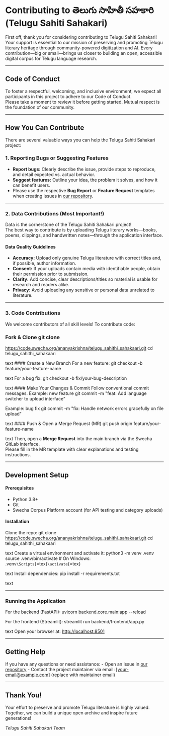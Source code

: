 # Contributing to తెలుగు సాహితీ సహకారి (Telugu Sahiti Sahakari)

First off, thank you for considering contributing to Telugu Sahiti Sahakari! Your support is essential to our mission of preserving and promoting Telugu literary heritage through community-powered digitization and AI. Every contribution—big or small—brings us closer to building an open, accessible digital corpus for Telugu language research.

---

## Code of Conduct

To foster a respectful, welcoming, and inclusive environment, we expect all participants in this project to adhere to our Code of Conduct.  
Please take a moment to review it before getting started. Mutual respect is the foundation of our community.

---

## How You Can Contribute

There are several valuable ways you can help the Telugu Sahiti Sahakari project:

### 1. Reporting Bugs or Suggesting Features

- **Report bugs:** Clearly describe the issue, provide steps to reproduce, and detail expected vs. actual behavior.
- **Suggest features:** Outline your idea, the problem it solves, and how it can benefit users.
- Please use the respective **Bug Report** or **Feature Request** templates when creating issues in [our repository](https://code.swecha.org/ananyakrishna/telugu_sahithi_sahakaari.git).

---

### 2. Data Contributions (Most Important!)

Data is the cornerstone of the Telugu Sahiti Sahakari project!  
The best way to contribute is by uploading Telugu literary works—books, poems, clippings, and handwritten notes—through the application interface.

#### Data Quality Guidelines
- **Accuracy:** Upload only genuine Telugu literature with correct titles and, if possible, author information.
- **Consent:** If your uploads contain media with identifiable people, obtain their permission prior to submission.
- **Clarity:** Add concise, clear descriptions/titles so material is usable for research and readers alike.
- **Privacy:** Avoid uploading any sensitive or personal data unrelated to literature.

---

### 3. Code Contributions

We welcome contributors of all skill levels! To contribute code:

### Fork & Clone git clone
https://code.swecha.org/ananyakrishna/telugu_sahithi_sahakaari.git cd
telugu_sahithi_sahakaari

text \#### Create a New Branch For a new feature: git checkout -b
feature/your-feature-name

text For a bug fix: git checkout -b fix/your-bug-description

text \#### Make Your Changes & Commit Follow conventional commit
messages. Example: new feature git commit -m "feat: Add language
switcher to upload interface"

Example: bug fix git commit -m "fix: Handle network errors gracefully on
file upload"

text \#### Push & Open a Merge Request (MR) git push origin
feature/your-feature-name

text Then, open a **Merge Request** into the main branch via the Swecha
GitLab interface.\
Please fill in the MR template with clear explanations and testing
instructions.

------------------------------------------------------------------------

## Development Setup

#### Prerequisites

-   Python 3.8+
-   Git
-   Swecha Corpus Platform account (for API testing and category
    uploads)

#### Installation

Clone the repo: git clone
https://code.swecha.org/ananyakrishna/telugu_sahithi_sahakaari.git cd
telugu_sahithi_sahakaari

text Create a virtual environment and activate it: python3 -m venv .venv
source .venv/bin/activate \# On Windows:
.venv`\Scripts`{=tex}`\activate`{=tex}

text Install dependencies: pip install -r requirements.txt

text

------------------------------------------------------------------------

### Running the Application

For the backend (FastAPI): uvicorn backend.core.main:app --reload

For the frontend (Streamlit): streamlit run backend/frontend/app.py

text Open your browser at: <http://localhost:8501>

------------------------------------------------------------------------

## Getting Help

If you have any questions or need assistance: - Open an Issue in [our
repository](https://code.swecha.org/ananyakrishna/telugu_sahithi_sahakaari.git) -
Contact the project maintainer via email: \[your-email@example.com\]
(replace with maintainer email)

------------------------------------------------------------------------

## Thank You!

Your effort to preserve and promote Telugu literature is highly valued.\
Together, we can build a unique open archive and inspire future
generations!

*Telugu Sahiti Sahakari Team*
